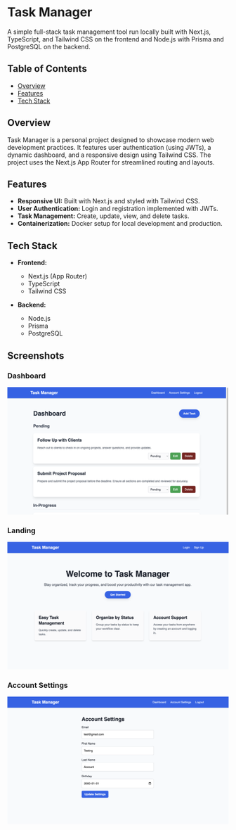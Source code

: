 # Task Manager

A simple full-stack task management tool run locally built with Next.js, TypeScript, and Tailwind CSS on the frontend and Node.js with Prisma and PostgreSQL on the backend.

## Table of Contents

- [Overview](#overview)
- [Features](#features)
- [Tech Stack](#tech-stack)

## Overview

Task Manager is a personal project designed to showcase modern web development practices. It features user authentication (using JWTs), a dynamic dashboard, and a responsive design using Tailwind CSS. The project uses the Next.js App Router for streamlined routing and layouts.

## Features

- **Responsive UI:** Built with Next.js and styled with Tailwind CSS.
- **User Authentication:** Login and registration implemented with JWTs.
- **Task Management:** Create, update, view, and delete tasks.
- **Containerization:** Docker setup for local development and production.

## Tech Stack

- **Frontend:**  
  - Next.js (App Router)  
  - TypeScript  
  - Tailwind CSS  

- **Backend:**  
  - Node.js  
  - Prisma  
  - PostgreSQL

## Screenshots

### Dashboard
![Dashboard](https://github.com/t-trent/task-management-tool/blob/main/public/screenshots/dashboard.png)

### Landing
![Landing](https://github.com/t-trent/task-management-tool/blob/main/public/screenshots/landing.png)

### Account Settings
![Account Settings](https://github.com/t-trent/task-management-tool/blob/main/public/screenshots/account.png)

